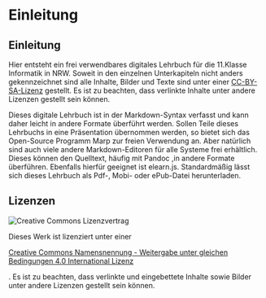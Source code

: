 # Einleitung

## Einleitung

Hier entsteht ein frei verwendbares digitales Lehrbuch für die 11.Klasse Informatik in NRW. Soweit in den einzelnen Unterkapiteln nicht anders gekennzeichnet sind alle Inhalte, Bilder und Texte sind unter einer [CC-BY-SA-Lizenz](https://creativecommons.org/licenses/by-sa/4.0/legalcode.de) gestellt. Es ist zu beachten, dass verlinkte Inhalte unter andere Lizenzen gestellt sein können.

Dieses digitale Lehrbuch ist in der Markdown-Syntax verfasst und kann daher leicht in andere Formate überführt werden. Sollen Teile dieses Lehrbuchs in eine Präsentation übernommen werden, so bietet sich das Open-Source Programm Marp zur freien Verwendung an. Aber natürlich sind auch viele andere Markdown-Editoren für alle Systeme frei erhältlich. Dieses können den Quelltext, häufig mit Pandoc ,in andere Formate überführen. Ebenfalls hierfür geeignet ist elearn.js. Standardmäßig lässt sich dieses Lehrbuch als Pdf-, Mobi- oder ePub-Datei herunterladen.

## Lizenzen

![Creative Commons Lizenzvertrag](https://i.creativecommons.org/l/by-sa/4.0/88x31.png)

  
Dieses Werk ist lizenziert unter einer 

[Creative Commons Namensnennung - Weitergabe unter gleichen Bedingungen 4.0 International Lizenz](http://creativecommons.org/licenses/by-sa/4.0/)

. Es ist zu beachten, dass verlinkte und eingebettete Inhalte sowie Bilder unter andere Lizenzen gestellt sein können.

